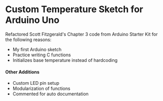 # Custom Temperature Sketch for Arduino Uno

Refactored Scott Fitzgerald's Chapter 3 code from Arduino Starter Kit for the following reasons:
- My first Arduino sketch
- Practice writing C functions
- Initializes base temperature instead of hardcoding 

#### Other Additions
- Custom LED pin setup
- Modularization of functions 
- Commented for auto documentation